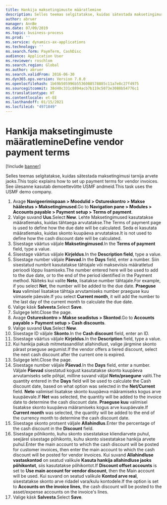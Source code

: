 ```yaml
---
title: Hankija maksetingimuste määratlemine
description: Selles teemas selgitatakse, kuidas sätestada maksetingimusi tarnija arvete jaoks.
author: abruer
manager: AnnBe
ms.date: 07/09/2019
ms.topic: business-process
ms.prod: ''
ms.service: dynamics-ax-applications
ms.technology: ''
ms.search.form: PaymTerm, CashDisc
audience: Application User
ms.reviewer: roschlom
ms.search.region: Global
ms.author: abruer
ms.search.validFrom: 2016-06-30
ms.dyn365.ops.version: Version 7.0.0
ms.openlocfilehash: 1b69b505996b5536088578885c11a7e8c27f4975
ms.sourcegitcommit: 38d40c331c8894acb7b119c5073e3088b54776c1
ms.translationtype: HT
ms.contentlocale: et-EE
ms.lasthandoff: 01/15/2021
ms.locfileid: "4971849"
---
```

# <a name="define-vendor-payment-terms"></a><span data-ttu-id="feccc-103">Hankija maksetingimuste määratlemine</span><span class="sxs-lookup"><span data-stu-id="feccc-103">Define vendor payment terms</span></span>

[!include [banner](../../includes/banner.md)]

<span data-ttu-id="feccc-104">Selles teemas selgitatakse, kuidas sätestada maksetingimusi tarnija arvete jaoks.</span><span class="sxs-lookup"><span data-stu-id="feccc-104">This topic explains how to set up payment terms for vendor invoices.</span></span> <span data-ttu-id="feccc-105">See ülesanne kasutab demoettevõtte USMF andmeid.</span><span class="sxs-lookup"><span data-stu-id="feccc-105">This task uses the USMF demo company.</span></span>

1. <span data-ttu-id="feccc-106">Avage **Navigeerimispaan > Moodulid > Ostureskontro > Makse häälestus > Maksetingimused**.</span><span class="sxs-lookup"><span data-stu-id="feccc-106">Go to **Navigation pane > Modules > Accounts payable > Payment setup > Terms of payment**.</span></span>
2. <span data-ttu-id="feccc-107">Valige suvand **Uus**.</span><span class="sxs-lookup"><span data-stu-id="feccc-107">Select **New**.</span></span> <span data-ttu-id="feccc-108">Lehte Maksetingimused kasutatakse määratlemaks, kuidas tähtaega arvutatakse.</span><span class="sxs-lookup"><span data-stu-id="feccc-108">The Terms of payment page is used to define how the due date will be calculated.</span></span> <span data-ttu-id="feccc-109">Seda ei kasutata määratlemaks, kuidas skonto kuupäeva arvutatakse.</span><span class="sxs-lookup"><span data-stu-id="feccc-109">It is not used to define how the cash discount date will be calculated.</span></span>  
3. <span data-ttu-id="feccc-110">Sisestage väärtus väljale **Maksetingimused**.</span><span class="sxs-lookup"><span data-stu-id="feccc-110">In the **Terms of payment** field, type a value.</span></span>
4. <span data-ttu-id="feccc-111">Sisestage väärtus väljale **Kirjeldus**.</span><span class="sxs-lookup"><span data-stu-id="feccc-111">In the **Description field**, type a value.</span></span>
5. <span data-ttu-id="feccc-112">Sisestage number väljale **Päevad**.</span><span class="sxs-lookup"><span data-stu-id="feccc-112">In the **Days** field, enter a number.</span></span> <span data-ttu-id="feccc-113">Siin sisestatud numbrit kasutatakse tähtajale või makseviisis määratletud perioodi lõppu lisamiseks.</span><span class="sxs-lookup"><span data-stu-id="feccc-113">The number entered here will be used to add to the due date, or to the end of the period identified in the Payment method.</span></span> <span data-ttu-id="feccc-114">Näiteks kui valite **Neto**, lisatakse number tähtajale.</span><span class="sxs-lookup"><span data-stu-id="feccc-114">For example, if you select **Net**, the number will be added to the due date.</span></span> <span data-ttu-id="feccc-115">**Praeguse kuu** valimisel lisatakse tähtaja arvutamiseks number praeguse kuu viimasele päevale.</span><span class="sxs-lookup"><span data-stu-id="feccc-115">If you select **Current month**, it will add the number to the last day of the current month to calculate the due date.</span></span>  
6. <span data-ttu-id="feccc-116">Valige käsk **Salvesta**.</span><span class="sxs-lookup"><span data-stu-id="feccc-116">Select **Save**.</span></span>
7. <span data-ttu-id="feccc-117">Sulgege leht.</span><span class="sxs-lookup"><span data-stu-id="feccc-117">Close the page.</span></span>
8. <span data-ttu-id="feccc-118">Avage **Ostureskontro > Makse seadistus > Skontod**.</span><span class="sxs-lookup"><span data-stu-id="feccc-118">Go to **Accounts payable > Payment setup > Cash discounts**.</span></span>
9. <span data-ttu-id="feccc-119">Valige suvand **Uus**.</span><span class="sxs-lookup"><span data-stu-id="feccc-119">Select **New**.</span></span>
10. <span data-ttu-id="feccc-120">Sisestage ID väljale **Skonto**.</span><span class="sxs-lookup"><span data-stu-id="feccc-120">In the **Cash discount** field, enter an ID.</span></span>
11. <span data-ttu-id="feccc-121">Sisestage väärtus väljale **Kirjeldus**.</span><span class="sxs-lookup"><span data-stu-id="feccc-121">In the **Description** field, type a value.</span></span>
12. <span data-ttu-id="feccc-122">Kui hankija pakub mitmetasandilist allahindlust, valige järgmine skonto pärast praeguse aegumist.</span><span class="sxs-lookup"><span data-stu-id="feccc-122">If the vendor offers a tiered discount, select the next cash discount after the current one is expired.</span></span>
13. <span data-ttu-id="feccc-123">Sulgege leht.</span><span class="sxs-lookup"><span data-stu-id="feccc-123">Close the page.</span></span>
14. <span data-ttu-id="feccc-124">Sisestage number väljale **Päevad**.</span><span class="sxs-lookup"><span data-stu-id="feccc-124">In the **Days** field, enter a number.</span></span> <span data-ttu-id="feccc-125">Väljale **Päevad** sisestatud kogust kasutatakse skonto kuupäeva arvutamiseks selle põhjal, milline suvand väljal **Neto/praegune** valiti.</span><span class="sxs-lookup"><span data-stu-id="feccc-125">The quantity entered in the **Days** field will be used to calculate the Cash discount date, based on what option was selected in the **Net/Current** field.</span></span> <span data-ttu-id="feccc-126">**Neto** valimisel lisatakse skonto kuupäeva määramiseks kogus arve kuupäevale.</span><span class="sxs-lookup"><span data-stu-id="feccc-126">If **Net** was selected, the quantity will be added to the invoice date to determine the cash discount date.</span></span> <span data-ttu-id="feccc-127">**Praeguse kuu** valimisel lisatakse skonto kuupäeva määramiseks kogus arve kuupäevale.</span><span class="sxs-lookup"><span data-stu-id="feccc-127">If **Current month** was selected, the quantity will be added to the end of the currency month to determine the cash discount date.</span></span>  
15. <span data-ttu-id="feccc-128">Sisestage skonto protsent väljale **Allahindlus**.</span><span class="sxs-lookup"><span data-stu-id="feccc-128">Enter the percentage of the cash discount in the **Discount** field.</span></span> 
16. <span data-ttu-id="feccc-129">Sisestage põhikonto, kuhu skonto sisestatakse kliendiarvete puhul, seejärel sisestage põhikonto, kuhu skonto sisestatakse hankija arvete puhul.</span><span class="sxs-lookup"><span data-stu-id="feccc-129">Enter the main account to which the cash discount will be posted for customer invoices, then enter the main account to which the cash discount will be posted for vendor invoices.</span></span> <span data-ttu-id="feccc-130">Kui suvand **Allahindluse vastaskontod** on seatud valikule **Kasuta hankija allahindluse jaoks põhikontot**, siis kasutatakse põhikontot.</span><span class="sxs-lookup"><span data-stu-id="feccc-130">If **Discount offset accounts** is set to **Use main account for vendor discount**, then the Main account will be used.</span></span> <span data-ttu-id="feccc-131">Kui suvand on seatud valikule **Kontod arve real**, sisestatakse skonto arve ridadel vara/kulu kontodele.</span><span class="sxs-lookup"><span data-stu-id="feccc-131">If the option is set to **Accounts on the invoice lines**, the cash discount will be posted to the asset/expense accounts on the invoice's lines.</span></span>  
17. <span data-ttu-id="feccc-132">Valige käsk **Salvesta**.</span><span class="sxs-lookup"><span data-stu-id="feccc-132">Select **Save**.</span></span>

